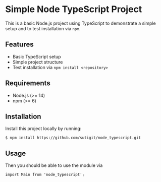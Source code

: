 # Simple Node TypeScript Project

This is a basic Node.js project using TypeScript to demonstrate a simple setup and to test installation via `npm`.

## Features

- Basic TypeScript setup
- Simple project structure
- Test installation via `npm install <repository>`

## Requirements

- Node.js (>= 14)
- npm (>= 6)

## Installation

Install this project locally by running:

```
$ npm install https://github.com/sutigit/node_typescript.git
```

## Usage
Then you should be able to use the module via 
```
import Main from 'node_typescript';
```